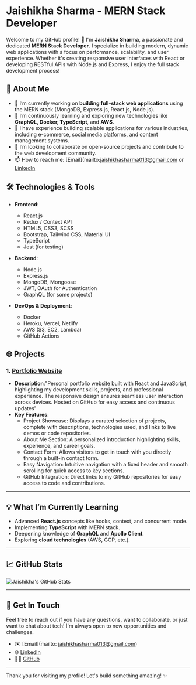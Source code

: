 # Jaishikha Sharma - MERN Stack Developer

Welcome to my GitHub profile! 👋 I'm **Jaishikha Sharma**, a passionate and dedicated **MERN Stack Developer**. I specialize in building modern, dynamic web applications with a focus on performance, scalability, and user experience. Whether it's creating responsive user interfaces with React or developing RESTful APIs with Node.js and Express, I enjoy the full stack development process!

## 🚀 About Me

- 🔭 I’m currently working on **building full-stack web applications** using the MERN stack (MongoDB, Express.js, React.js, Node.js).
- 🌱 I’m continuously learning and exploring new technologies like **GraphQL, Docker, TypeScript**, and **AWS**.
- 💼 I have experience building scalable applications for various industries, including e-commerce, social media platforms, and content management systems.
- 👯 I’m looking to collaborate on open-source projects and contribute to the web development community.
- 📫 How to reach me: [Email](mailto:jaishikhasharma013@gmail.com or [LinkedIn](https://www.linkedin.com/in/jaishikha-sharma-aa2211329/)

## 🛠️ Technologies & Tools

- **Frontend**:
  - React.js
  - Redux / Context API
  - HTML5, CSS3, SCSS
  - Bootstrap, Tailwind CSS, Material UI
  - TypeScript
  - Jest (for testing)

- **Backend**:
  - Node.js
  - Express.js
  - MongoDB, Mongoose
  - JWT, OAuth for Authentication
  - GraphQL (for some projects)

- **DevOps & Deployment**:
  - Docker
  - Heroku, Vercel, Netlify
  - AWS (S3, EC2, Lambda)
  - GitHub Actions

## 🌐 Projects

### 1. [Portfolio Website](https://portfolio-6sy7.vercel.app/)
- **Description**:"Personal portfolio website built with React and JavaScript, highlighting my development skills, projects, and professional experience. The responsive design ensures seamless user interaction across devices. Hosted on GitHub for easy access and continuous updates"
- **Key Features**:
  - Project Showcase: Displays a curated selection of projects, complete with descriptions, technologies used, and links to live demos or code repositories.
  - About Me Section: A personalized introduction highlighting skills, experience, and career goals.
  - Contact Form: Allows visitors to get in touch with you directly through a built-in contact form.
  - Easy Navigation: Intuitive navigation with a fixed header and smooth scrolling for quick access to key sections.
  - GitHub Integration: Direct links to my GitHub repositories for easy access to code and contributions.

---

## 💡 What I’m Currently Learning

- Advanced **React.js** concepts like hooks, context, and concurrent mode.
- Implementing **TypeScript** with MERN stack.
- Deepening knowledge of **GraphQL** and **Apollo Client**.
- Exploring **cloud technologies** (AWS, GCP, etc.).

---

## 📈 GitHub Stats

![Jaishikha's GitHub Stats](https://github-readme-stats.vercel.app/api?username=jaishikha-sharma&show_icons=true&hide_title=true&count_private=true&hide=prs&theme=radical)

---

## 📣 Get In Touch

Feel free to reach out if you have any questions, want to collaborate, or just want to chat about tech! I'm always open to new opportunities and challenges.

- ✉️ [Email](mailto: jaishikhasharma013@gmail.com)
- 🌐 [LinkedIn](https://www.linkedin.com/in/jaishikha-sharma-aa2211329/)
- 🧑‍💻 [GitHub](https://github.com/Jaishikha-Sharma)

---

Thank you for visiting my profile! Let's build something amazing! ✨

